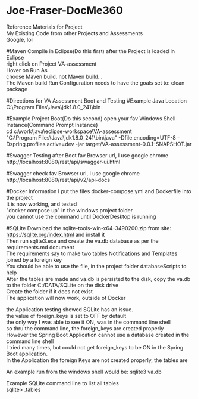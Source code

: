 # Joe-Fraser-DocMe360

Reference Materials for Project<br/>
My Existing Code from other Projects and Assessments<br/>
Google, lol

#Maven Compile in Eclipse(Do this first)
after the Project is loaded in Eclipse<br/>
right click on Project VA-assessment<br>
Hover on Run As<br/>
choose Maven build, not Maven build...<br>
The Maven build Run Configuration needs to have the goals set to: clean package


#Directions for VA Assessment Boot and Testing
#Example Java Location
C:\Program Files\Java\jdk1.8.0_241\bin


#Example Project Boot(Do this second)
open your fav Windows Shell Instance(Command Prompt Instance)<br/>
cd c:\work\java\eclipse-workspace\VA-assessment<br/>
"C:\Program Files\Java\jdk1.8.0_241\bin\java" -Dfile.encoding=UTF-8 -Dspring.profiles.active=dev -jar target/VA-assessment-0.0.1-SNAPSHOT.jar


#Swagger Testing after Boot
fav Browser url, I use google chrome<br/>
http://localhost:8080/rest/api/swagger-ui.html

#Swagger check
fav Browser url, I use google chrome<br/>
http://localhost:8080/rest/api/v2/api-docs

#Docker Information
I put the files docker-compose.yml and Dockerfile into the project<br/>
It is now working, and tested<br/>
"docker compose up" in the windows project folder<br/>
you cannot use the command until DockerDesktop is running

#SQLite 
Download the sqlite-tools-win-x64-3490200.zip from site: https://sqlite.org/index.html and install it<br/>
Then run sqlite3.exe and create the va.db database as per the requirements.md document<br/>
The requirements say to make two tables Notifications and Templates joined by a foreign key<br/>
You should be able to use the file, in the project folder databaseScripts to help<br/>
After the tables are made and va.db is persisted to the disk, copy the va.db to the folder C:/DATA/SQLite on the disk drive<br/>
Create the folder if it does not exist<br/>
The application will now work, outside of Docker<br/>

the Application testing showed SQLite has an issue.<br/>
the value of foreign_keys is set to OFF by default<br/>
the only way I was able to see it ON, was in the command line shell<br/>
so thru the command line, the foreign_keys are created properly<br/>
However the Spring Boot Application cannot use a database created in the command line shell<br/>
I tried many times, but could not get foreign_keys to be ON in the Spring Boot application.<br/>
In the Application the foreign Keys are not created properly, the tables are<br/>

An example run from the windows shell would be:  sqlite3 va.db<br/>

Example SQLite command line to list all tables<br/>
sqlite> .tables <br/>



